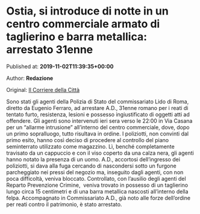 
# Ostia, si introduce di notte in un centro commerciale armato di taglierino e barra metallica: arrestato 31enne

Published at: **2019-11-02T11:39:35+00:00**

Author: **Redazione**

Original: [Il Corriere della Città](https://www.ilcorrieredellacitta.com/ultime-notizie/ostia-si-introduce-di-notte-in-un-centro-commerciale-armato-di-taglierino-e-barra-metallica-arrestato-31enne.html)

Sono stati gli agenti della Polizia di Stato del commissariato Lido di Roma, diretto da Eugenio Ferraro, ad arrestare A.D., 31enne romano per i reati di tentato furto, resistenza, lesioni e possesso ingiustificato di oggetti atti ad offendere.
Gli agenti sono intervenuti ieri sera verso le 22:00 in Via Casana per un “allarme intrusione” all’interno del centro commerciale, dove, dopo un primo sopralluogo, tutto risultava in ordine. I poliziotti, non convinti dal primo esito, hanno così deciso di procedere al controllo del piano seminterrato utilizzato come magazzino. Lì, benché completamente travisato da un cappuccio e con il viso coperto da una calza nera, gli agenti hanno notato la presenza di un uomo.
A.D., accortosi dell’ingresso dei poliziotti, si dava alla fuga cercando di nascondersi sotto un furgone parcheggiato nei pressi del negozio ma, inseguito dagli agenti, con non poca difficoltà, veniva bloccato.
Controllato, con l’ausilio degli agenti del Reparto Prevenzione Crimine,  veniva trovato in possesso di un taglierino lungo circa 15 centimetri e di una barra metallica nascosti all’interno della felpa.
Accompagnato in Commissariato A.D., già noto alle forze dell’ordine per reati contro il patrimonio, è stato arrestato.
